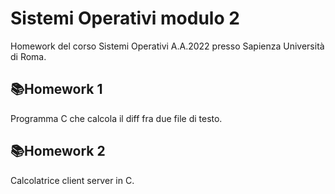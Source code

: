# Sistemi Operativi modulo 2
Homework del corso Sistemi Operativi A.A.2022 presso Sapienza Università di Roma.

## 📚Homework 1
Programma C che calcola il diff fra due file di testo.
## 📚Homework 2
Calcolatrice client server in C.
